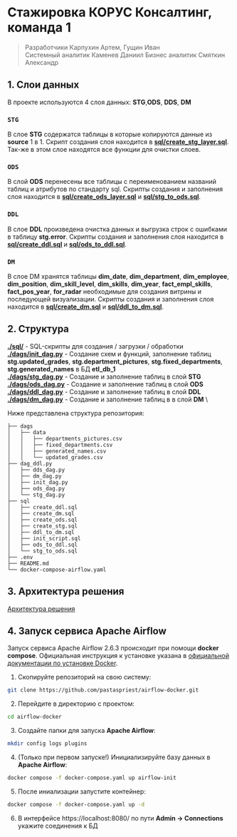# Стажировка КОРУС Консалтинг, команда 1
> Разработчики Карпухин Артем, Гущин Иван \
> Системный аналитик Каменев Даниил
> Бизнес аналитик Смяткин Александр

## 1. Слои данных
В проекте используются 4 слоя данных: **STG**,**ODS**, **DDS**, **DM**
### `STG`
В слое **STG** содержатся таблицы в которые копируются данные из **source** 1 в 1. Скрипт создания слоя находится в [**sql/create_stg_layer.sql**](sql/create_stg_layer.sql). Так-же в этом слое находятся все функции для очистки слоев. 
### `ODS`
В слой **ODS** перенесены все таблицы с переименованием названий таблиц и атрибутов по стандарту sql. Скрипты создания и заполнения слоя находится в [**sql/create_ods_layer.sql**](sql/create_ods_layer.sql) и [**sql/stg_to_ods.sql**](sql/stg_to_ods.sql).
### `DDL`
В слое **DDL** произведена очистка данных и выгрузка строк с ошибками в таблицу **stg.error**. 
Скрипты создания и заполнения слоя находится в [**sql/create_ddl.sql**](sql/create_ddl.sql) и [**sql/ods_to_ddl.sql**](sql/ods_to_ddl.sql).
### `DM`
В слое DM хранятся таблицы **dim_date**, **dim_department**, **dim_employee**, **dim_position**, **dim_skill_level**, **dim_skills**, **dim_year**, **fact_empl_skills**, **fact_pos_year**, **for_radar** необходимые для создания витрины и последующей визуализации. Скрипты создания и заполнения слоя находится в [**sql/create_dm.sql**](sql/create_dm.sql) и [**sql/ddl_to_dm.sql**](sql/ddl_to_dm.sql).

## 2. Структура
[**./sql/**](sql/) - SQL-скрипты для создания / загрузки / обработки \
[**./dags/init_dag.py**](dags/init_dag.py) - Создание схем и функций, заполнение таблиц **stg.updated_grades**, **stg.department_pictures**, **stg.fixed_departments**, **stg.generated_names** в БД **etl_db_1** \
[**./dags/stg_dag.py**](dags/stg_dag.py) - Создание и заполнение таблиц в слой **STG** \
[**./dags/ods_dag.py**](dags/ods_dag.py) - Создание и заполнение таблиц в слой **ODS** \
[**./dags/ddl_dag.py**](dags/ddl_dag.py) - Создание и заполнение таблиц в слой **DDL** \
[**./dags/dm_dag.py**](dags/dm_dag.py) - Создание и заполнение таблиц в в слой **DM** \


Ниже представлена структура репозитория:
```
├── dags
│   ├── data
│   │   ├── departments_pictures.csv
│   │   ├── fixed_departments.csv
│   │   ├── generated_names.csv
│   │   └── updated_grades.csv
├── dag_ddl.py
│   ├── dds_dag.py
│   ├── dm_dag.py
│   ├── init_dag.py
│   ├── ods_dag.py
│   └── stg_dag.py
├── sql
│   ├── create_ddl.sql
│   ├── create_dm.sql
│   ├── create_ods.sql
│   ├── create_stg.sql
│   ├── ddl_to_dm.sql
│   ├── init_script.sql
│   ├── ods_to_ddl.sql
│   └── stg_to_ods.sql
├── .env
├── README.md
└── docker-compose-airflow.yaml
```

## 3. Архитектура решения
[Архитектура решения](architecture_diagram.png)

## 4. Запуск сервиса Apache Airflow
Запуск сервиса Apache Airflow 2.6.3 происходит при помощи **docker compose**. Официальная инструкция к установке указана в [официальной документации по установке Docker](https://docs.docker.com/desktop/install/windows-install/).

1. Скопируйте репозиторий на свою систему:
```bash
git clone https://github.com/pastaspriest/airflow-docker.git
```
2. Перейдите в директорию с проектом:
```bash
cd airflow-docker
```
3. Создайте папки для запуска **Apache Airflow**:
```bash
mkdir config logs plugins
```
4. (Только при первом запуске!) Инициализируйте базу данных в **Apache Airflow**:
```bash
docker compose -f docker-compose.yaml up airflow-init
```
5. После иниализации запустите контейнер:
```bash
docker compose -f docker-compose.yaml up -d
```
6. В интерфейсе https://localhost:8080/ по пути **Admin -> Connections** укажите соединения к БД
